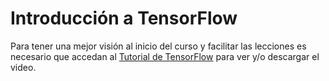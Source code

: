 # Introducción a TensorFlow

Para tener una mejor visión al inicio del curso y facilitar las lecciones es necesario que accedan al [Tutorial de TensorFlow](https://drive.google.com/file/d/1SYx69ly3uZcsvmW1kqLVnqfcGmFtMcrf/view?usp=sharing) para ver y/o descargar el video.

